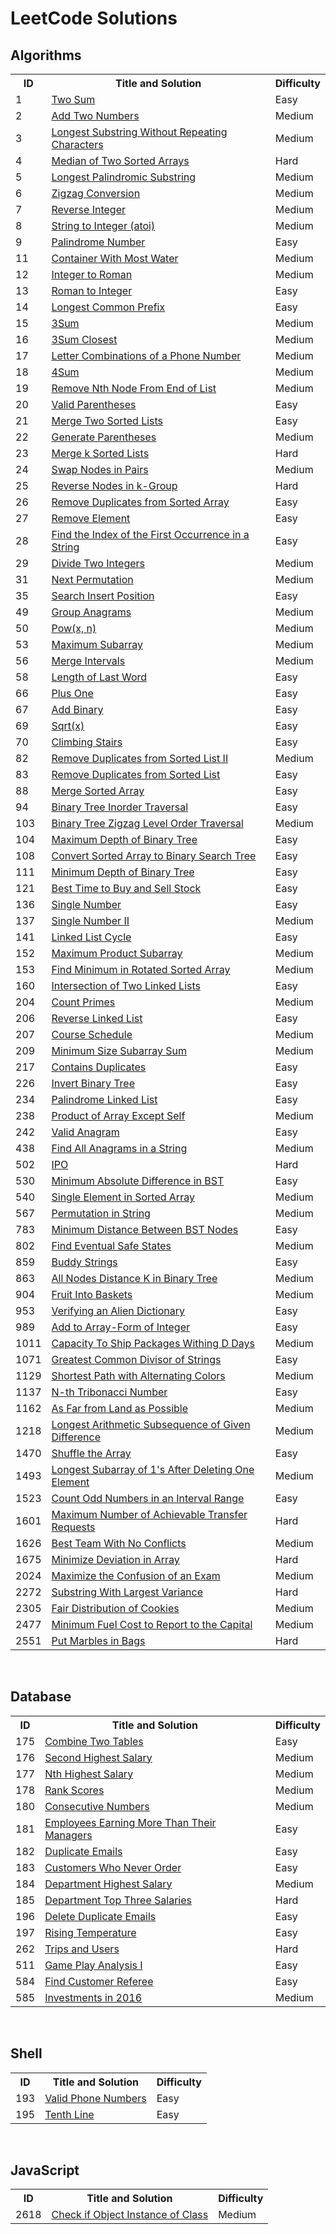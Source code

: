 # <strong>LeetCode Solutions</strong>

## Algorithms

<table width='100%'>
    <tr>
        <th>ID</th>
        <th>Title and Solution</th>
        <th>Difficulty</th>
    </tr>
    <tr>
        <td>1</td>
        <td><a href='algorithms/easy/TwoSum.cpp'>Two Sum</a></td>
        <td>Easy</td>
    </tr>
    <tr>
        <td>2</td>
        <td><a href='algorithms/medium/AddTwoNumbers.cpp'>Add Two Numbers</a></td>
        <td>Medium</td>
    </tr>
    <tr>
        <td>3</td>
        <td><a href='algorithms/medium/LongestSubstringWithoutRepeatingCharacters.cpp'>Longest Substring Without Repeating Characters</a></td>
        <td>Medium</td>
    </tr>
    <tr>
        <td>4</td>
        <td><a href='algorithms/hard/MedianOfTwoSortedArrays.cpp'>Median of Two Sorted Arrays</a></td>
        <td>Hard</td>
    </tr>
    <tr>
        <td>5</td>
        <td><a href='algorithms/medium/LongestPalindromicSubstring.cpp'>Longest Palindromic Substring</a></td>
        <td>Medium</td>
    </tr>
    <tr>
        <td>6</td>
        <td><a href='algorithms/medium/ZigzagConversion.cpp'>Zigzag Conversion</a></td>
        <td>Medium</td>
    </tr>
    <tr>
        <td>7</td>
        <td><a href='algorithms/medium/ReverseInteger.cpp'>Reverse Integer</a></td>
        <td>Medium</td>
    </tr>
    <tr>
        <td>8</td>
        <td><a href='algorithms/medium/StringToInteger.cpp'>String to Integer (atoi)</a></td>
        <td>Medium</td>
    </tr>
    <tr>
        <td>9</td>
        <td><a href='algorithms/easy/PalindromeNumber.cpp'>Palindrome Number</a></td>
        <td>Easy</td>
    </tr>
    <tr>
        <td>11</td>
        <td><a href='algorithms/medium/ContainerWithMostWater.cpp'>Container With Most Water</a></td>
        <td>Medium</td>
    </tr>
    <tr>
        <td>12</td>
        <td><a href='algorithms/medium/IntegerToRoman.cpp'>Integer to Roman</a></td>
        <td>Medium</td>
    </tr>
    <tr>
        <td>13</td>
        <td><a href='algorithms/easy/RomanToInteger.cpp'>Roman to Integer</a></td>
        <td>Easy</td>
    </tr>
    <tr>
        <td>14</td>
        <td><a href='algorithms/easy/LongestCommonPrefix.cpp'>Longest Common Prefix</a></td>
        <td>Easy</td>
    </tr>
    <tr>
        <td>15</td>
        <td><a href='algorithms/medium/3Sum.cpp'>3Sum</a></td>
        <td>Medium</td>
    </tr>
    <tr>
        <td>16</td>
        <td><a href='algorithms/medium/3SumClosest.cpp'>3Sum Closest</a></td>
        <td>Medium</td>
    </tr>
    <tr>
        <td>17</td>
        <td><a href='algorithms/medium/LetterCombinationsOfAPhoneNumber.cpp'>Letter Combinations of a Phone Number</a></td>
        <td>Medium</td>
    </tr>
    <tr>
        <td>18</td>
        <td><a href='algorithms/medium/4Sum.cpp'>4Sum</a></td>
        <td>Medium</td>
    </tr>
    <tr>
        <td>19</td>
        <td><a href='algorithms/medium/RemoveNthNodeFromEndOfList.cpp'>Remove Nth Node From End of List</a></td>
        <td>Medium</td>
    </tr>
    <tr>
        <td>20</td>
        <td><a href='algorithms/easy/ValidParentheses.cpp'>Valid Parentheses</a></td>
        <td>Easy</td>
    </tr>
    <tr>
        <td>21</td>
        <td><a href='algorithms/easy/MergeTwoSortedLists.cpp'>Merge Two Sorted Lists</a></td>
        <td>Easy</td>
    </tr>
    <tr>
        <td>22</td>
        <td><a href='algorithms/medium/GenerateParantheses.cpp'>Generate Parentheses</a></td>
        <td>Medium</td>
    </tr>
    <tr>
        <td>23</td>
        <td><a href='algorithms/hard/MergeKSortedLists.cpp'>Merge k Sorted Lists</a></td>
        <td>Hard</td>
    </tr>
    <tr>
        <td>24</td>
        <td><a href='algorithms/medium/SwapNodesInPairs.cpp'>Swap Nodes in Pairs</a></td>
        <td>Medium</td>
    </tr>
    <tr>
        <td>25</td>
        <td><a href='algorithms/hard/ReverseNodesInK-Group.cpp'>Reverse Nodes in k-Group</a></td>
        <td>Hard</td>
    </tr>
    <tr>
        <td>26</td>
        <td><a href='algorithms/easy/RemoveDuplicatesFromSortedArray.cpp'>Remove Duplicates from Sorted Array</a></td>
        <td>Easy</td>
    </tr>
    <tr>
        <td>27</td>
        <td><a href='algorithms/easy/RemoveElement.cpp'>Remove Element</a></td>
        <td>Easy</td>
    </tr>
    <tr>
        <td>28</td>
        <td><a href='algorithms/easy/FindTheIndexOfTheFirstOccurrenceInString.cpp'>Find the Index of the First Occurrence in a String</a></td>
        <td>Easy</td>
    </tr>
    <tr>
        <td>29</td>
        <td><a href='algorithms/medium/DivideTwoIntegers.cpp'>Divide Two Integers</a></td>
        <td>Medium</td>
    </tr>
    <tr>
        <td>31</td>
        <td><a href='algorithms/medium/NextPermutation.cpp'>Next Permutation</a></td>
        <td>Medium</td>
    </tr>
    <tr>
        <td>35</td>
        <td><a href='algorithms/easy/SearchInsertPosition.cpp'>Search Insert Position</a></td>
        <td>Easy</td>
    </tr>
    <tr>
        <td>49</td>
        <td><a href='algorithms/medium/GroupAnagrams.cpp'>Group Anagrams</a></td>
        <td>Medium</td>
    </tr>
    <tr>
        <td>50</td>
        <td><a href='algorithms/medium/Pow(x%2Cn).cpp'>Pow(x, n)</a></td>
        <td>Medium</td>
    </tr>
    <tr>
        <td>53</td>
        <td><a href='algorithms/medium/MaximumSubarray.cpp'>Maximum Subarray</a></td>
        <td>Medium</td>
    </tr>
    <tr>
        <td>56</td>
        <td><a href='algorithms/medium/MergeIntervals.cpp'>Merge Intervals</a></td>
        <td>Medium</td>
    </tr>
    <tr>
        <td>58</td>
        <td><a href='algorithms/easy/LengthOfLastWord.cpp'>Length of Last Word</a></td>
        <td>Easy</td>
    </tr>
    <tr>
        <td>66</td>
        <td><a href='algorithms/easy/PlusOne.cpp'>Plus One</a></td>
        <td>Easy</td>
    </tr>
    <tr>
        <td>67</td>
        <td><a href='algorithms/easy/AddBinary.cpp'>Add Binary</a></td>
        <td>Easy</td>
    </tr>
    <tr>
        <td>69</td>
        <td><a href='algorithms/easy/Sqrt(x).cpp'>Sqrt(x)</a></td>
        <td>Easy</td>
    </tr>
    <tr>
        <td>70</td>
        <td><a href='algorithms/easy/ClimbingStairs.cpp'>Climbing Stairs</a></td>
        <td>Easy</td>
    </tr>
    <tr>
        <td>82</td>
        <td><a href='algorithms/medium/RemoveDuplicatesFromSortedListII.cpp'>Remove Duplicates from Sorted List II</a></td>
        <td>Medium</td>
    </tr>
    <tr>
        <td>83</td>
        <td><a href='algorithms/easy/RemoveDuplicatesFromSortedList.cpp'>Remove Duplicates from Sorted List</a></td>
        <td>Easy</td>
    </tr>
    <tr>
        <td>88</td>
        <td><a href='algorithms/easy/MergeSortedArray.cpp'>Merge Sorted Array</a></td>
        <td>Easy</td>
    </tr>
    <tr>
        <td>94</td>
        <td><a href='algorithms/easy/BinaryTreeInorderTraversal.cpp'>Binary Tree Inorder Traversal</a></td>
        <td>Easy</td>
    </tr>
    <tr>
        <td>103</td>
        <td><a href='algorithms/medium/BinaryTreeZigzagLevelOrderTraversal.cpp'>Binary Tree Zigzag Level Order Traversal</a></td>
        <td>Medium</td>
    </tr>
    <tr>
        <td>104</td>
        <td><a href='algorithms/easy/MaximumDepthOfBinaryTree.cpp'>Maximum Depth of Binary Tree</a></td>
        <td>Easy</td>
    </tr>
    <tr>
        <td>108</td>
        <td><a href='algorithms/easy/ConvertSortedArrayToBinarySearchTree.cpp'>Convert Sorted Array to Binary Search Tree</a></td>
        <td>Easy</td>
    </tr>
    <tr>
        <td>111</td>
        <td><a href='algorithms/easy/MinimumDepthOfBinaryTree.cpp'>Minimum Depth of Binary Tree</a></td>
        <td>Easy</td>
    </tr>
    <tr>
        <td>121</td>
        <td><a href='algorithms/easy/BestTimeToBuyAndSellStock.cpp'>Best Time to Buy and Sell Stock</a></td>
        <td>Easy</td>
    </tr>
    <tr>
        <td>136</td>
        <td><a href='algorithms/easy/SingleNumber.cpp'>Single Number</a></td>
        <td>Easy</td>
    </tr>
    <tr>
        <td>137</td>
        <td><a href='algorithms/medium/SingleNumberII.cpp'>Single Number II</a></td>
        <td>Medium</td>
    </tr>
    <tr>
        <td>141</td>
        <td><a href='algorithms/easy/LinkedListCycle.cpp'>Linked List Cycle</a></td>
        <td>Easy</td>
    </tr>
    <tr>
        <td>152</td>
        <td><a href='algorithms/medium/MaximumProductSubarray.cpp'>Maximum Product Subarray</a></td>
        <td>Medium</td>
    </tr>
    <tr>
        <td>153</td>
        <td><a href='algorithms/medium/FindMinimumInRotatedSortedArray.cpp'>Find Minimum in Rotated Sorted Array</a></td>
        <td>Medium</td>
    </tr>
    <tr>
        <td>160</td>
        <td><a href='algorithms/easy/IntersectionOfTwoLinkedLists.cpp'>Intersection of Two Linked Lists</a></td>
        <td>Easy</td>
    </tr>
    <tr>
        <td>204</td>
        <td><a href='algorithms/medium/CountPrimes.cpp'>Count Primes</a></td>
        <td>Medium</td>
    </tr>
    <tr>
        <td>206</td>
        <td><a href='algorithms/easy/ReverseLinkedList.cpp'>Reverse Linked List</a></td>
        <td>Easy</td>
    </tr>
    <tr>
        <td>207</td>
        <td><a href='algorithms/medium/CourseSchedule.cpp'>Course Schedule</a></td>
        <td>Medium</td>
    </tr>
    <tr>
        <td>209</td>
        <td><a href='algorithms/medium/MinimumSizeSubarraySum.cpp'>Minimum Size Subarray Sum</a></td>
        <td>Medium</td>
    </tr>
    <tr>
        <td>217</td>
        <td><a href='algorithms/easy/ContainsDuplicates.cpp'>Contains Duplicates</a></td>
        <td>Easy</td>
    </tr>
    <tr>
        <td>226</td>
        <td><a href='algorithms/easy/InvertBinaryTree.cpp'>Invert Binary Tree</a></td>
        <td>Easy</td>
    </tr>
    <tr>
        <td>234</td>
        <td><a href='algorithms/easy/PalindromeLinkedList.cpp'>Palindrome Linked List</a></td>
        <td>Easy</td>
    </tr>
    <tr>
        <td>238</td>
        <td><a href='algorithms/medium/ProductOfArrayExceptSelf.cpp'>Product of Array Except Self</a></td>
        <td>Medium</td>
    </tr>
    <tr>
        <td>242</td>
        <td><a href='algorithms/easy/ValidAnagram.cpp'>Valid Anagram</a></td>
        <td>Easy</td>
    </tr>
    <tr>
        <td>438</td>
        <td><a href='algorithms/medium/FindAllAnagramsInString.cpp'>Find All Anagrams in a String</a></td>
        <td>Medium</td>
    </tr>
    <tr>
        <td>502</td>
        <td><a href='algorithms/hard/IPO.cpp'>IPO</a></td>
        <td>Hard</td>
    </tr>
    <tr>
        <td>530</td>
        <td><a href='algorithms/easy/MinimumAbsoluteDifferenceInBST.cpp'>Minimum Absolute Difference in BST</a></td>
        <td>Easy</td>
    </tr>
    <tr>
        <td>540</td>
        <td><a href='algorithms/medium/SingleElementInSortedArray.cpp'>Single Element in Sorted Array</a></td>
        <td>Medium</td>
    </tr>
    <tr>
        <td>567</td>
        <td><a href='algorithms/medium/PermutationInString.cpp'>Permutation in String</a></td>
        <td>Medium</td>
    </tr>
    <tr>
        <td>783</td>
        <td><a href='algorithms/easy/MinimumDistanceBetweenBSTNodes.cpp'>Minimum Distance Between BST Nodes</a></td>
        <td>Easy</td>
    </tr>
    <tr>
        <td>802</td>
        <td><a href='algorithms/medium/FindEventualSafeStates.cpp'>Find Eventual Safe States</a></td>
        <td>Medium</td>
    </tr>
    <tr>
        <td>859</td>
        <td><a href='algorithms/easy/BuddyStrings.cpp'>Buddy Strings</a></td>
        <td>Easy</td>
    </tr>
    <tr>
        <td>863</td>
        <td><a href='algorithms/medium/AllNodesDistanceKinBinaryTree.cpp'>All Nodes Distance K in Binary Tree</a></td>
        <td>Medium</td>
    </tr>
    <tr>
        <td>904</td>
        <td><a href='algorithms/medium/FruitIntoBaskets.cpp'>Fruit Into Baskets</a></td>
        <td>Medium</td>
    </tr>
    <tr>
        <td>953</td>
        <td><a href='algorithms/easy/VerifyingAnAlienDictionary.cpp'>Verifying an Alien Dictionary</a></td>
        <td>Easy</td>
    </tr>
    <tr>
        <td>989</td>
        <td><a href='algorithms/easy/AddToArrayFormOfInteger.cpp'>Add to Array-Form of Integer</a></td>
        <td>Easy</td>
    </tr>
    <tr>
        <td>1011</td>
        <td><a href='algorithms/medium/CapacityToShipPackagesWithingDDays.cpp'>Capacity To Ship Packages Withing D Days</a></td>
        <td>Medium</td>
    </tr>
    <tr>
        <td>1071</td>
        <td><a href='algorithms/easy/GreatestCommonDivisorOfStrings.cpp'>Greatest Common Divisor of Strings</a></td>
        <td>Easy</td>
    </tr>
    <tr>
        <td>1129</td>
        <td><a href='algorithms/medium/ShortestPathWithAlternatingColors.cpp'>Shortest Path with Alternating Colors</a></td>
        <td>Medium</td>
    </tr>
    <tr>
        <td>1137</td>
        <td><a href='algorithms/easy/N-thTribonacciNumber.cpp'>N-th Tribonacci Number</a></td>
        <td>Easy</td>
    </tr>
    <tr>
        <td>1162</td>
        <td><a href='algorithms/medium/AsFarFromLandAsPossible.cpp'>As Far from Land as Possible</a></td>
        <td>Medium</td>
    </tr>
    <tr>
        <td>1218</td>
        <td><a href='algorithms/medium/LongestArithmeticSubsequenceOfGivenDifference.cpp'>Longest Arithmetic Subsequence of Given Difference</a></td>
        <td>Medium</td>
    </tr>
    <tr>
        <td>1470</td>
        <td><a href='algorithms/easy/ShuffleTheArray.cpp'>Shuffle the Array</a></td>
        <td>Easy</td>
    </tr>
    <tr>
        <td>1493</td>
        <td><a href="algorithms/medium/LongestSubarrayOf1'sAfterDeletingOneElement.cpp">Longest Subarray of 1's After Deleting One Element</a></td>
        <td>Medium</td>
    </tr>
    <tr>
        <td>1523</td>
        <td><a href='algorithms/easy/CountOddNumbersInAnIntervalRange.cpp'>Count Odd Numbers in an Interval Range</a></td>
        <td>Easy</td>
    </tr>
    <tr>
        <td>1601</td>
        <td><a href='algorithms/hard/MaximumNumberOfAchievableTransferRequests.cpp'>Maximum Number of Achievable Transfer Requests</a></td>
        <td>Hard</td>
    </tr>
    <tr>
        <td>1626</td>
        <td><a href='algorithms/medium/BestTeamWithNoConflicts.cpp'>Best Team With No Conflicts</a></td>
        <td>Medium</td>
    </tr>
    <tr>
        <td>1675</td>
        <td><a href='algorithms/hard/MinimizeDeviationInArray.cpp'>Minimize Deviation in Array</a></td>
        <td>Hard</td>
    </tr>
    <tr>
        <td>2024</td>
        <td><a href='algorithms/medium/MaximizeTheConfusionOfAnExam.cpp'>Maximize the Confusion of an Exam</a></td>
        <td>Medium</td>
    </tr>
    <tr>
        <td>2272</td>
        <td><a href='algorithms/hard/SubstringWithLargestVariance.cpp'>Substring With Largest Variance</a></td>
        <td>Hard</td>
    </tr>
    <tr>
        <td>2305</td>
        <td><a href='algorithms/medium/FairDistributionOfCookies.cpp'>Fair Distribution of Cookies</a></td>
        <td>Medium</td>
    </tr>
    <tr>
        <td>2477</td>
        <td><a href='algorithms/medium/MinimumFuelCostToReportToTheCapital.cpp'>Minimum Fuel Cost to Report to the Capital</a></td>
        <td>Medium</td>
    </tr>
    <tr>
        <td>2551</td>
        <td><a href='algorithms/hard/PutMarblesInBags.cpp'>Put Marbles in Bags</a></td>
        <td>Hard</td>
    </tr>
</table><br />

## Database

<table width='100%'>
    <tr>
        <th>ID</th>
        <th>Title and Solution</th>
        <th>Difficulty</th>
    </tr>
    <tr>
        <td>175</td>
        <td><a href='database/easy/CombineTwoTables.sql'>Combine Two Tables</a></td>
        <td>Easy</td>
    </tr>
    <tr>
        <td>176</td>
        <td><a href='database/medium/SecondHighestSalary.sql'>Second Highest Salary</a></td>
        <td>Medium</td>
    </tr>
    <tr>
        <td>177</td>
        <td><a href='database/medium/NthHighestSalary.sql'>Nth Highest Salary</a></td>
        <td>Medium</td>
    </tr>
    <tr>
        <td>178</td>
        <td><a href='database/medium/RankScores.sql'>Rank Scores</a></td>
        <td>Medium</td>
    </tr>
    <tr>
        <td>180</td>
        <td><a href='database/medium/ConsecutiveNumbers.sql'>Consecutive Numbers</a></td>
        <td>Medium</td>
    </tr>
    <tr>
        <td>181</td>
        <td><a href='database/easy/EmployeesEarningMoreThanTheirManagers.sql'>Employees Earning More Than Their Managers</a></td>
        <td>Easy</td>
    </tr>
    <tr>
        <td>182</td>
        <td><a href='database/easy/DuplicateEmails.sql'>Duplicate Emails</a></td>
        <td>Easy</td>
    </tr>
    <tr>
        <td>183</td>
        <td><a href='database/easy/CustomersWhoNeverOrder.sql'>Customers Who Never Order</a></td>
        <td>Easy</td>
    </tr>
    <tr>
        <td>184</td>
        <td><a href='database/medium/DepartmentHighestSalary.sql'>Department Highest Salary</a></td>
        <td>Medium</td>
    </tr>
    <tr>
        <td>185</td>
        <td><a href='database/hard/DepartmentTopThreeSalaries.sql'>Department Top Three Salaries</a></td>
        <td>Hard</td>
    </tr>
    <tr>
        <td>196</td>
        <td><a href='database/easy/DeleteDuplicateEmails.sql'>Delete Duplicate Emails</a></td>
        <td>Easy</td>
    </tr>
    <tr>
        <td>197</td>
        <td><a href='database/easy/RisingTemperature.sql'>Rising Temperature</a></td>
        <td>Easy</td>
    </tr>
    <tr>
        <td>262</td>
        <td><a href='database/hard/TripsAndUsers.sql'>Trips and Users</a></td>
        <td>Hard</td>
    </tr>
    <tr>
        <td>511</td>
        <td><a href='database/easy/GamePlayAnalysisI.sql'>Game Play Analysis I</a></td>
        <td>Easy</td>
    </tr>
    <tr>
        <td>584</td>
        <td><a href='database/easy/FindCustomerReferee.sql'>Find Customer Referee</a></td>
        <td>Easy</td>
    </tr>
    <tr>
        <td>585</td>
        <td><a href='database/medium/InvestmentsIn2016.sql'>Investments in 2016</a></td>
        <td>Medium</td>
    </tr>
</table><br />

## Shell

<table width='100%'>
    <tr>
        <th>ID</th>
        <th>Title and Solution</th>
        <th>Difficulty</th>
    </tr>
    <tr>
        <td>193</td>
        <td><a href='shell/easy/ValidPhoneNumbers.sh'>Valid Phone Numbers</a></td>
        <td>Easy</td>
    </tr>
    <tr>
        <td>195</td>
        <td><a href='shell/easy/TenthLine.sh'>Tenth Line</a></td>
        <td>Easy</td>
    </tr>
</table><br />

## JavaScript

<table width='100%'>
    <tr>
        <th>ID</th>
        <th>Title and Solution</th>
        <th>Difficulty</th>
    </tr>
    <tr>
        <td>2618</td>
        <td><a href='javascript/medium/CheckIfObjectInstanceOfClass.js'>Check if Object Instance of Class</a></td>
        <td>Medium</td>
    </tr>
</table><br />